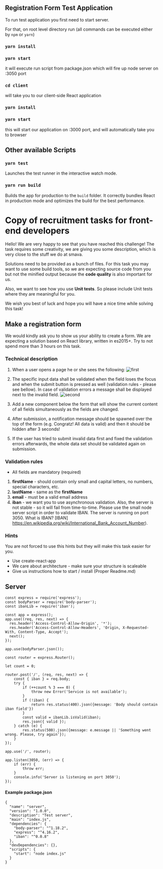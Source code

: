 ## Registration Form Test Application

To run test application you first need to start server.

For that, on root level directory run
(all commands can be executed either by `npm` or `yarn`)

### `yarn install`

### `yarn start`

it will execute run script from package.json which will fire up node server on :3050 port

### `cd client`

will take you to our client-side React application

### `yarn install`

### `yarn start`

this will start our application on :3000 port, and will automatically take you to browser

## Other available Scripts

### `yarn test`

Launches the test runner in the interactive watch mode.

### `yarn run build`

Builds the app for production to the `build` folder.
It correctly bundles React in production mode and optimizes the build for the best performance.

# Copy of recruitment tasks for front-end developers

Hello! We are very happy to see that you have reached this challenge! The task requires some creativity, we are giving you some description, which is very close to the stuff we do at smava.

Solutions need to be provided as a bunch of files. For this task you may want to use some build tools, so we are expecting source code from you but not the minified output because the **code quality** is also important for us.

Also, we want to see how you use **Unit tests**. So please include Unit tests where they are meaningful for you.

We wish you best of luck and hope you will have a nice time while solving this task!

## Make a registration form

We would kindly ask you to show us your ability to create a form. We are expecting a solution based on React library, written in es2015+.
Try to not spend more than 3 hours on this task.

### Technical description

1. When a user opens a page he or she sees the following: ![first](https://user-images.githubusercontent.com/28978937/35053398-487b06ce-fbaa-11e7-9ee1-999448945ce3.png)

2. The specific input data shall be validated when the field loses the focus and when the submit button is pressed as well (validation rules - please see bellow). In case of validation errors a
   message shall be displayed next to the invalid field. ![second](https://user-images.githubusercontent.com/28978937/35053395-46f695c0-fbaa-11e7-922a-dcfb87826f2c.png)

3. Add a new component below the form that will show the current content of all fields simultaneously as the fields are changed.

4. After submission, a notification message should be spawned over the top of the form (e.g. Congratz! All data is valid) and then it should be hidden after 3 seconds!

5. If the user has tried to submit invalid data first and fixed the validation errors afterwards, the whole data set should be validated again on submission.

### Validation rules

- All fields are mandatory (required)

1. **firstName** - should contain only small and capital letters, no numbers, special characters, etc.
1. **lastName** - same as the **firstName**
1. **email** - must be a valid email address
1. **iban** - we want you to use asynchronous validation. Also, the server is not stable - so it will fail from time-to-time. Please use the small node server script in order to validate IBAN. The server is running on port 3050. What is IBAN? [IBAN] https://en.wikipedia.org/wiki/International_Bank_Account_Number).

### Hints

You are not forced to use this hints but they will make this task easier for you.

- Use create-react-app
- We care about architecture - make sure your structure is scaleable
- Give us instructions how to start / install (Proper Readme.md)

## Server

```
const express = require('express');
const bodyParser = require('body-parser');
const ibanLib = require('iban');

const app = express();
app.use((req, res, next) => {
  res.header('Access-Control-Allow-Origin', '*');
  res.header('Access-Control-Allow-Headers', 'Origin, X-Requested-With, Content-Type, Accept');
  next();
});

app.use(bodyParser.json());

const router = express.Router();

let count = 0;

router.post('/', (req, res, next) => {
    const { iban } = req.body;
    try {
        if (++count % 3 === 0) {
            throw new Error('Service is not available');
        }
        if (!iban) {
            return res.status(400).json({message: 'Body should contain iban field'})
        }
        const valid = ibanLib.isValid(iban);
        res.json({ valid });
    } catch (e) {
        res.status(500).json({message: e.message || 'Something went wrong. Please, try again'});
    }
});

app.use('/', router);

app.listen(3050, (err) => {
    if (err) {
        throw err;
    }
    console.info('Server is listening on port 3050');
});
```

#### Example package.json

```
{
  "name": "server",
  "version": "1.0.0",
  "description": "Test server",
  "main": "index.js",
  "dependencies": {
    "body-parser": "^1.18.2",
    "express": "^4.16.2",
    "iban": "^0.0.8"
  },
  "devDependencies": {},
  "scripts": {
    "start": "node index.js"
  }
}
```
